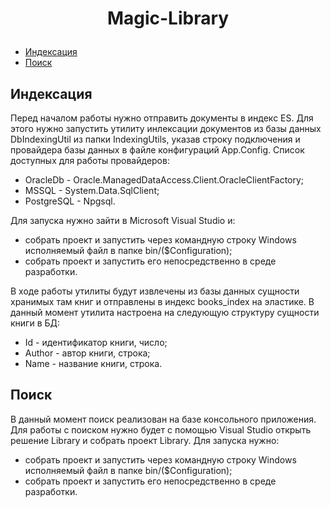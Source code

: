 # <p align="center"> Magic-Library
* [Индексация](#Индексация)
* [Поиск](#Поиск)
## Индексация

Перед началом работы нужно отправить документы в индекс ES. Для этого нужно запустить утилиту инлексации документов из базы данных DbIndexingUtil из папки IndexingUtils, указав строку подключения и провайдера базы данных в файле конфигураций App.Config. Список доступных для работы провайдеров:
  * OracleDb - Oracle.ManagedDataAccess.Client.OracleClientFactory;
  * MSSQL - System.Data.SqlClient;
  * PostgreSQL - Npgsql.
  
Для запуска нужно зайти в Microsoft Visual Studio и:
  * собрать проект и запустить через командную строку Windows исполняемый файл в папке bin/($Configuration);
  * собрать проект и запустить его непосредственно в среде разработки.

В ходе работы утилиты будут извлечены из базы данных сущности хранимых там книг и отправлены в индекс books_index на эластике. В данный момент утилита настроена на следующую структуру сущности книги в БД:
 * Id - идентификатор книги, число;
 * Author - автор книги, строка;
 * Name - название книги, строка.

## Поиск

В данный момент поиск реализован на базе консольного приложения. Для работы с поиском нужно будет с помощью Visual Studio открыть решение Library и собрать проект Library. Для запуска нужно:
  * собрать проект и запустить через командную строку Windows исполняемый файл в папке bin/($Configuration);
  * собрать проект и запустить его непосредственно в среде разработки.
